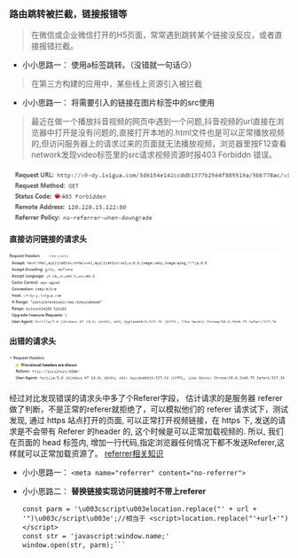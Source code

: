 ### 路由跳转被拦截，链接报错等

>在微信或企业微信打开的H5页面，常常遇到跳转某个链接没反应，或者直接报错拦截。

- 小小思路一：
    使用a标签跳转。（没错就一句话:smirk:）

>在第三方构建的应用中，某些线上资源引入被拦截

- 小小思路一：
  将需要引入的链接在图片标签中的src使用

>最近在做一个播放抖音视频的网页中遇到一个问题,抖音视频的url直接在浏览器中打开是没有问题的,直接打开本地的.html文件也是可以正常播放视频的,但访问服务器上的请求过来的页面就无法播放视频，浏览器里按F12查看network发现video标签里的src请求视频资源时报403 Forbiddn 错误。

![请求出错](../../assets/picture/error_403.webp)

**直接访问链接的请求头**

![正确的请求头](../../assets/picture/success_403.webp)

**出错的请求头**

![正确的请求头](../../assets/picture/error_cause.webp)

经过对比发现错误的请求头中多了个Referer字段，
估计请求的是服务器 referer 做了判断，不是正常的referer就拒绝了，可以模拟他们的 referer 请求试下，测试发现, 通过 https 站点打开的页面, 可以正常打开视频链接，在 https 下, 发送的请求是不会带有 Referer 的header 的, 这个时候是可以正常加载视频的. 所以, 我们在页面的 head 标签内, 增加一行代码,指定浏览器任何情况下都不发送Referer,这样就可以正常加载资源了。
[referrer相关知识](https://developer.mozilla.org/zh-CN/docs/Web/HTTP/Headers/Referer-Policy)

- 小小思路一：
  `<meta name="referrer" content="no-referrer">`

- 小小思路二：
  **替换链接实现访问链接时不带上referer**
  ```
  const parm = '\u003cscript\u003elocation.replace("' + url + '")\u003c/script\u003e';//相当于 <script>location.replace("'+url+'")</script>
  const str = 'javascript:window.name;'
  window.open(str, parm);```
